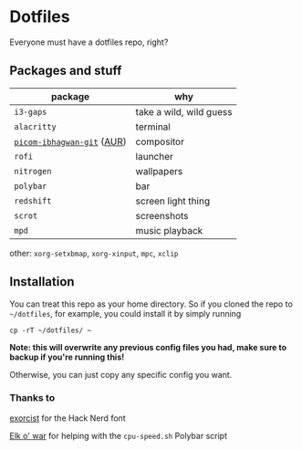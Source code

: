 # Dotfiles
Everyone must have a dotfiles repo, right?

## Packages and stuff

package | why
-|-
`i3-gaps`|take a wild, wild guess
`alacritty`|terminal
[`picom-ibhagwan-git`](https://github.com/ibhagwan/picom) ([AUR](https://aur.archlinux.org/packages/picom-ibhagwan-git))|compositor
`rofi`|launcher
`nitrogen`|wallpapers
`polybar`|bar
`redshift`|screen light thing
`scrot`|screenshots
`mpd`|music playback

other: `xorg-setxbmap`, `xorg-xinput`, `mpc`, `xclip`

## Installation

You can treat this repo as your home directory. So if you cloned the repo to `~/dotfiles`, for example, you could install it by simply running

```
cp -rT ~/dotfiles/ ~
```

**Note: this will overwrite any previous config files you had, make sure to backup if you're running this!**

Otherwise, you can just copy any specific config you want.

### Thanks to 
[exorcist](https://gitlab.com/exo-git/fonts/-/tree/master/hack-fonts) for the Hack Nerd font

[Elk o' war](https://github.com/elkowar) for helping with the `cpu-speed.sh` Polybar script
